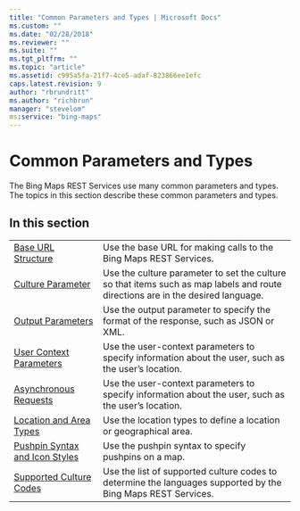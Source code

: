```yaml
---
title: "Common Parameters and Types | Microsoft Docs"
ms.custom: ""
ms.date: "02/28/2018"
ms.reviewer: ""
ms.suite: ""
ms.tgt_pltfrm: ""
ms.topic: "article"
ms.assetid: c995a5fa-21f7-4ce5-adaf-823866ee1efc
caps.latest.revision: 9
author: "rbrundritt"
ms.author: "richbrun"
manager: "stevelom"
ms:service: "bing-maps"
---
```

# Common Parameters and Types
The Bing Maps REST Services use many common parameters and types. The topics in this section describe these common parameters and types.  
  
## In this section  
  
|||  
|-|-|  
|[Base URL Structure](../rest-services/bing-maps-rest-url-structure.md)|Use the base URL for making calls to the Bing Maps REST Services.|  
|[Culture Parameter](../rest-services/culture-parameter.md)|Use the culture parameter to set the culture so that items such as map labels and route directions are in the desired language.|  
|[Output Parameters](../rest-services/output-parameters.md)|Use the output parameter to specify the format of the response, such as JSON or XML.|  
|[User Context Parameters](../rest-services/user-context-parameters.md)|Use the user-context parameters to specify information about the user, such as the user’s location.|  
|[Asynchronous Requests](../rest-services/asynchronous-requests.md)|Use the user-context parameters to specify information about the user, such as the user’s location.|  
|[Location and Area Types](../rest-services/location-and-area-types.md)|Use the location types to define a location or geographical area.|  
|[Pushpin Syntax and Icon Styles](../rest-services/pushpin-syntax-and-icon-styles.md)|Use the pushpin syntax to specify pushpins on a map.|  
|[Supported Culture Codes](../rest-services/supported-culture-codes.md)|Use the list of supported culture codes to determine the languages supported by the Bing Maps REST Services.|